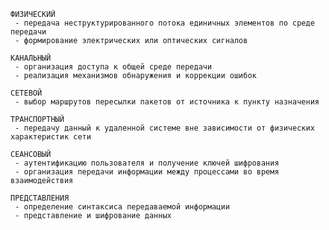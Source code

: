     ФИЗИЧЕСКИЙ
     - передача неструктурированного потока единичных элементов по среде передачи
     - формирование электрических или оптических сигналов

    КАНАЛЬНЫЙ
     - организация доступа к общей среде передачи
     - реализация механизмов обнаружения и коррекции ошибок

    СЕТЕВОЙ
     - выбор маршрутов пересылки пакетов от источника к пункту назначения

    ТРАНСПОРТНЫЙ
     - передачу данный к удаленной системе вне зависимости от физических характеристик сети

    СЕАНСОВЫЙ
     - аутентификацию пользователя и получение ключей шифрования
     - организация передачи информации между процессами во время взаимодействия 

    ПРЕДСТАВЛЕНИЯ
     - определение синтаксиса передаваемой информации
     - представление и шифрование данных
